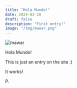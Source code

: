 ```yaml
---
title: "Hola Mundo!"
date: 2024-03-20
draft: false
description: "First entry!"
image: "/img/mawar.png"
---
```

![mawar](/img/mawar.png)

Hola Mundo!

This is just an entry on the site :)

It works!

P.
